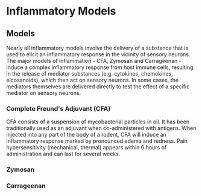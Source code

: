 # Inflammatory Models

## Models

Nearly all inflammatory models involve the delivery of a substance that is used to elicit an inflammatory response in the vicinity of sensory neurons. The major models of inflammation - CFA, Zymosan and Carrageenan - induce a complex inflammatory response from host immune cells, resulting in the release of mediator substances \(e.g. cytokines, chemokines, eicosanoids\), which then act on sensory neurons. In some cases, the mediators themselves are delivered directly to test the effect of a specific mediator on sensory neurons.

### Complete Freund's Adjuvant \(CFA\)

CFA consists of a suspension of mycobacterial particles in oil. It has been traditionally used as an adjuvant when co-administered with antigens. When injected into any part of the body of a rodent, CFA will induce an inflammatory response marked by pronounced edema and redness. Pain hypersensitivity \(mechanical, thermal\) appears within 6 hours of administration and can last for several weeks. 

### Zymosan

### Carrageenan

### 



